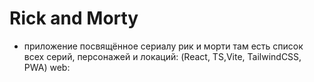 # Rick and Morty

- приложение посвящённое сериалу рик и морти там есть список всех серий, персонажей и локаций:
 (React, TS,Vite, TailwindCSS,  PWA)
web: 
